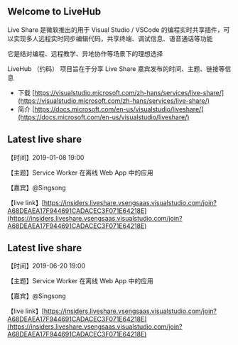 ## Welcome to LiveHub

Live Share 是微软推出的用于 Visual Studio / VSCode 的编程实时共享插件，可以实现多人远程实时同步编辑代码，共享终端、调试信息、语音通话等功能

它是结对编程、远程教学、异地协作等场景下的理想选择

LiveHub （约码） 项目旨在于分享 Live Share 嘉宾发布的时间、主题、链接等信息

* 下载 [https://visualstudio.microsoft.com/zh-hans/services/live-share/](https://visualstudio.microsoft.com/zh-hans/services/live-share/)
* 简介 [https://docs.microsoft.com/en-us/visualstudio/liveshare/](https://docs.microsoft.com/en-us/visualstudio/liveshare/)

## Latest live share

【时间】2019-01-08 19:00

【主题】Service Worker 在离线 Web App 中的应用

【嘉宾】@Singsong

【live link】[https://insiders.liveshare.vsengsaas.visualstudio.com/join?A68DEAEA17F944691CADACEC3F071E64218E](https://insiders.liveshare.vsengsaas.visualstudio.com/join?A68DEAEA17F944691CADACEC3F071E64218E)


## Latest live share

【时间】2019-06-20 19:00

【主题】Service Worker 在离线 Web App 中的应用

【嘉宾】@Singsong

【live link】[https://insiders.liveshare.vsengsaas.visualstudio.com/join?A68DEAEA17F944691CADACEC3F071E64218E](https://insiders.liveshare.vsengsaas.visualstudio.com/join?A68DEAEA17F944691CADACEC3F071E64218E)
